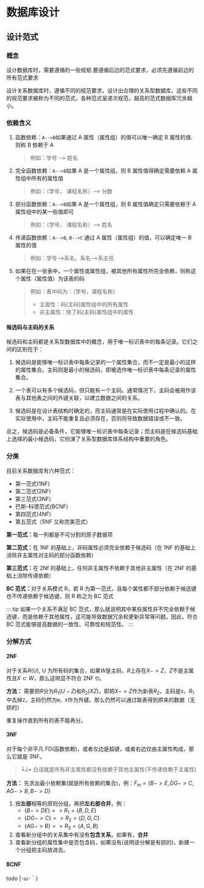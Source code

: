 # 数据库设计

## 设计范式

### 概念

设计数据库时，需要遵循的一些规矩.要遵循后边的范式要求，必须先遵循前边的所有范式要求

设计关系数据库时，遵循不同的规范要求，设计出合理的关系型数据库，这些不同的规范要求被称为不同的范式，各种范式呈递次规范，越高的范式数据厍冗余越小。

### 依赖含义

1. 函数依赖：`A-->B`如果通过 A 属性（属性组）的值可以唯一确定 B 属性的值.则称 B 依赖于 A
   > 例如：学号 --> 姓名
2. 完全函数依赖：`A-->B`如果 A 是一个属性组，则 B 属性值得确定需要依赖 A 属性组中所有的属性值
   > 例如：（学号， 课程名称）--> 分数
3. 部分函数依赖：`A-->B`如果 A 是一个属性组，则 B 属性值确定只需要依赖于 A 属性组中的某一些值即可
   > 例如：（学号， 课程名称）--> 姓名
4. 传递函数依赖：`A-->B`, `B-->C` 通过 A 属性（属性组）的值，可以确定唯一 B 属性的值
   > 例如：学号-->系名，系名-->系主任
5. 如果在在一张表中，一个属性或属性组，被其他所有属性所完全依赖，则称这个属性（属性值）为该表的码
   > 例如：表中码为：（学号，课程名称）
   >
   > - 主属性：码(主码)属性组中的所有属性
   > - 非主属性：除了码(主码)属性组中的属性

#### 候选码与主码的关系

候选码和主码都是关系型数据库中的概念，用于唯一标识表中的每条记录。它们之间的区别在于：

1. 候选码是能够唯一标识表中每条记录的一个属性集合，而不一定是最小的这样的属性集合。主码则是最小的候选码，即被选作唯一标识表中每条记录的属性集合。

2. 一个表可以有多个候选码，但只能有一个主码。通常情况下，主码会被用作该表与其他表之间的外键关联，以建立数据之间的关系。

3. 候选码是在设计表结构时确定的，而主码通常是在实际使用过程中确认的。在实际使用中，主码不能重复且必须存在，否则将导致数据错误或不一致。

总之，候选码是必备条件，它能够唯一标识表中每条记录；而主码是在候选码基础上选择的最小候选码，它扮演了关系型数据库体系结构中重要的角色。

### 分类

目前关系数据库有六种范式：

- 第一范式(1NF)
- 第二范式(2NF)
- 第三范式(3NF)
- 巴斯-科德范式(BCNF)
- 第四范式(4NF)
- 第五范式（5NF 又称完美范式）

<b>第一范式：</b>每一列都是不可分割的原子数据项

<b>第二范式：</b>在 1NF 的基础上，非码属性必须完全依赖于候选码（在 1NF 的基础上消除非主属性对主码的部分函数依赖）

<b>第三范式：</b>在 2Nf 的基础上，任何非主属性不依赖于其他非主属性（在 2NF 的基础上消除传递依赖）

<b>BC 范式：</b>对于关系模式 R，若 R 为第一范式，且每个属性都不部分依赖于候选键也不传递依赖于候选键，则 R 称之为 BC 范式

::: tip
如果一个关系不满足 BC 范式，那么就说明其中某些属性并不完全依赖于候选键，而是依赖于其他属性，这可能导致数据冗余和更新异常等问题。因此，符合 BC 范式能够提高数据的一致性、可靠性和规范性。
:::

### 分解方式

#### 2NF

对于关系$R(U)$, U 为所有码的集合，如果$W$是主码，$R$上存在$X->Z$，$Z$不是主属性且$X\subset
W$，那么这明显不符合 2NF 🤓。

<b>方法：</b>
需要把$R$分为$R_1(U-Z)$和$R_2(XZ)$，即把$X->Z$作为新表$R_2$，主码是`X`，$R_1$中去掉`Z`，主码仍然为`W`，`X`作为外键。那么仍然可以通过联表得到原来的数据（无损的）

重复操作直到所有的表不能再分。

#### 3NF

对于每个非平凡 FD(函数依赖)，或者左边是超键，或者右边仅由主属性构成，那么它就是 3NF。

> •᷄ࡇ•᷅ 白话就是所有非主属性都没有依赖于其他主属性(不传递依赖于主属性)

<b>方法：</b>
先求出最小依赖集(就是所有依赖的集合)，例：$F_m=\{B->E, DG->C, AG->B, B->D\}$

1. 按<b>左部</b>相等的原则分组，再把<b>左右部合并</b>，例：
   - $\{B->DE\} => R_1=\{B, D, E\}$
   - $\{DG->C\} => R_2=\{D, G, C\}$
   - $\{AG->B\} => R_3=\{A, G, B\}$
2. 查看新分组中的关系集中有没有<b>包含关系</b>，如果有，<b>合并</b>
3. 查看新分组的属性集中是否包含码，如果没有(说明该分解是有损的)，新建一个分组把主码放进去。

#### BCNF

todo |･ω･｀)
